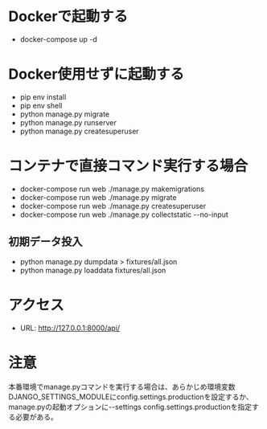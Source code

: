 # Dockerで起動する
- docker-compose up -d

# Docker使用せずに起動する
- pip env install
- pip env shell
- python manage.py migrate
- python manage.py runserver
- python manage.py createsuperuser

# コンテナで直接コマンド実行する場合
- docker-compose run web ./manage.py makemigrations
- docker-compose run web ./manage.py migrate
- docker-compose run web ./manage.py createsuperuser
- docker-compose run web ./manage.py collectstatic --no-input

## 初期データ投入
- python manage.py dumpdata > fixtures/all.json
- python manage.py loaddata fixtures/all.json

# アクセス
- URL: http://127.0.0.1:8000/api/

# 注意
本番環境でmanage.pyコマンドを実行する場合は、あらかじめ環境変数DJANGO_SETTINGS_MODULEにconfig.settings.productionを設定するか、manage.pyの起動オプションに--settings config.settings.productionを指定する必要がある。